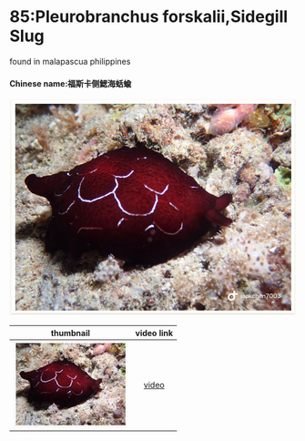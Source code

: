 # 85:Pleurobranchus forskalii,Sidegill Slug

found in malapascua philippines

#### Chinese name:福斯卡侧鰓海蛞蝓

![](../../.gitbook/assets/pleurobranchus-forskalii.jpg)

| thumbnail | video link |
| :---: | :---: |
| ![](../../.gitbook/assets/small-pleurobranchus-forskalii.jpg)  | [video](https://drive.google.com/open?id=16HTnb0DWmz2pPZCu-8JHs0BmXsttXp3e) |

